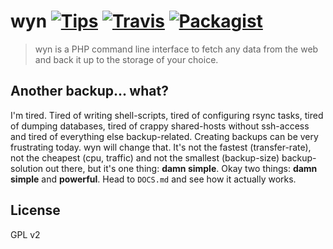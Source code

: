 # wyn [![Tips](https://img.shields.io/gratipay/kriskbx.svg)](https://www.gittip.com/kriskbx/) [![Travis](https://img.shields.io/travis/kriskbx/wyn.svg)](https://travis-ci.org/kriskbx/wyn) [![Packagist](https://img.shields.io/packagist/dt/kriskbx/wyn.svg)](https://packagist.org/packages/kriskbx/wyn)


> wyn is a PHP command line interface to fetch any data from the web and back it up to the storage of your choice.

## Another backup... what?

I'm tired. Tired of writing shell-scripts, tired of configuring rsync tasks, tired of dumping databases, tired of crappy shared-hosts without ssh-access and tired of everything else backup-related. Creating backups can be very frustrating today. wyn will change that. It's not the fastest (transfer-rate), not the cheapest (cpu, traffic) and not the smallest (backup-size) backup-solution out there, but it's one thing: **damn simple**. Okay two things: **damn simple** and **powerful**. Head to `DOCS.md` and see how it actually works.

## License

GPL v2
